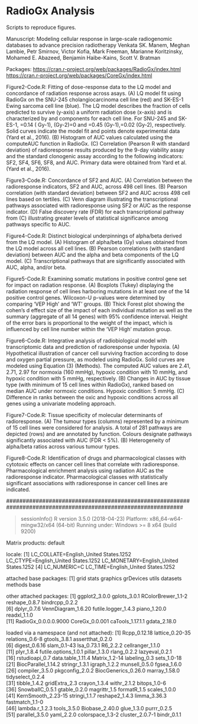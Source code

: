 # RadioGx Analysis

Scripts to reproduce figures. 

Manuscript: Modeling cellular response in large-scale radiogenomic databases to advance precision radiotherapy
Venkata SK. Manem, Meghan Lambie, Petr Smirnov, Victor Kofia, Mark Freeman, Marianne Koritzinsky, Mohamed E. Abazeed, Benjamin Haibe-Kains, Scott V. Bratman

Packages: 
https://cran.r-project.org/web/packages/RadioGx/index.html
https://cran.r-project.org/web/packages/CoreGx/index.html

Figure2-Code.R: Fitting of dose-response data to the LQ model and concordance of radiation response across asays. (A) LQ model fit using RadioGx on the SNU-245 cholangiocarcinoma cell line (red) and SK-ES-1 Ewing sarcoma cell line (blue). The LQ model describes the fraction of cells predicted to survive (y-axis) a uniform radiation dose (x-axis) and is characterized by  and  components for each cell line. For SNU-245 and SK-ES-1, =0.14 ( Gy-1), (Gy-2)=0 and =0.45 (Gy-1),=0.02 (Gy-2), respectively. Solid curves indicate the model fit and points denote experimental data (Yard et al., 2016). (B) Histogram of AUC values calculated using the computeAUC function in RadioGx. (C) Correlation (Pearson R with standard deviation) of radioresponse results produced by the 9-day viability assay and the standard clonogenic assay according to the following indicators: SF2, SF4, SF6, SF8, and AUC. Primary data were obtained from Yard et al.(Yard et al., 2016). 

Figure3-Code.R: Concordance of SF2 and AUC. (A) Correlation between the radioresponse indicators, SF2 and AUC, across 498 cell lines. (B) Pearson correlation (with standard deviation) between SF2 and AUC across 498 cell lines based on tertiles. (C) Venn diagram illustrating the transcriptional pathways associated with radioresponse using SF2 or AUC as the response indicator. (D) False discovery rate (FDR) for each transcriptional pathway from (C) illustrating greater levels of statistical significance among pathways specific to AUC. 

Figure4-Code.R: Distinct biological underpinnings of alpha/beta derived from the LQ model. (A) Histogram of alpha/beta (Gy) values obtained from the LQ model across all cell lines. (B) Pearson correlations (with standard deviation) between AUC and the alpha and beta components of the LQ model. (C) Transcriptional pathways that are significantly associated with AUC, alpha, and/or beta.

Figure5-Code.R: Examining somatic mutations in positive control gene set for impact on radiation response. (A) Boxplots (Tukey) displaying the radiation response of cell lines harboring mutations in at least one of the 14 positive control genes. Wilcoxon-U p-values were determined by comparing ‘VEP High’ and ‘WT’ groups. (B) Thick Forest plot showing the cohen’s d effect size of the impact of each individual mutation as well as the summary (aggregate of all 14 genes) with 95% confidence interval. Height of the error bars is proportional to the weight of the impact, which is influenced by cell line number within the ‘VEP High’ mutation group.

Figure6-Code.R: Integrative analysis of radiobiological model with transcriptomic data and prediction of radioresponse under hypoxia. (A) Hypothetical illustration of cancer cell surviving fraction according to dose and oxygen partial pressure, as modeled using RadioGx. Solid curves are modeled using Equation (3) (Methods). The computed AUC values are 2.41, 2.71, 2.97 for normoxia (160 mmHg), hypoxic condition with 10 mmHg, and hypoxic condition with 5 mmHg, respectively. (B) Changes in AUC by tissue type (with minimum of 15 cell lines within RadioGx), ranked based on median AUC under normoxic conditions. Hypoxic condition: 5 mmHg. (C) Difference in ranks between the oxic and hypoxic conditions across all genes using a univariate modeling approach. 

Figure7-Code.R: Tissue specificity of molecular determinants of radioresponse. (A) The tumour types (columns) represented by a minimum of 15 cell lines were considered for analysis. A total of 281 pathways are depicted (rows) and are annotated by function. Colours designate pathways significantly associated with AUC (FDR < 5%). (B) Heterogeneity of alpha/beta ratios across various tumour types.

Figure8-Code.R: Identification of drugs and pharmacological classes with cytotoxic effects on cancer cell lines that correlate with radioresponse. Pharmacological enrichment analysis using radiation AUC as the radioresponse indicator. Pharmacological classes with statistically significant associations with radioresponse in cancer cell lines are indicated.

##############################################################################################################

> sessionInfo()
R version 3.5.0 (2018-04-23)
Platform: x86_64-w64-mingw32/x64 (64-bit)
Running under: Windows >= 8 x64 (build 9200)

Matrix products: default

locale:
[1] LC_COLLATE=English_United States.1252  LC_CTYPE=English_United States.1252    LC_MONETARY=English_United States.1252
[4] LC_NUMERIC=C                           LC_TIME=English_United States.1252    

attached base packages:
[1] grid      stats     graphics  grDevices utils     datasets  methods   base     

other attached packages:
 [1] ggplot2_3.0.0        gplots_3.0.1         RColorBrewer_1.1-2   reshape_0.8.7        bindrcpp_0.2.2      
 [6] dplyr_0.7.6          VennDiagram_1.6.20   futile.logger_1.4.3  piano_1.20.0         readxl_1.1.0        
[11] RadioGx_0.0.0.0.9000 CoreGx_0.0.001       caTools_1.17.1.1     gdata_2.18.0        

loaded via a namespace (and not attached):
 [1] Rcpp_0.12.18         lattice_0.20-35      relations_0.6-8      gtools_3.8.1         assertthat_0.2.0    
 [6] digest_0.6.16        slam_0.1-43          lsa_0.73.1           R6_2.2.2             cellranger_1.1.0    
[11] plyr_1.8.4           futile.options_1.0.1 pillar_1.3.0         rlang_0.2.2          lazyeval_0.2.1      
[16] rstudioapi_0.7       data.table_1.11.4    Matrix_1.2-14        labeling_0.3         sets_1.0-18         
[21] BiocParallel_1.14.2  stringr_1.3.1        igraph_1.2.2         munsell_0.5.0        fgsea_1.6.0         
[26] compiler_3.5.0       pkgconfig_2.0.2      BiocGenerics_0.26.0  marray_1.58.0        tidyselect_0.2.4    
[31] tibble_1.4.2         gridExtra_2.3        crayon_1.3.4         withr_2.1.2          bitops_1.0-6        
[36] SnowballC_0.5.1      gtable_0.2.0         magrittr_1.5         formatR_1.5          scales_1.0.0        
[41] KernSmooth_2.23-15   stringi_1.1.7        reshape2_1.4.3       limma_3.36.3         fastmatch_1.1-0     
[46] lambda.r_1.2.3       tools_3.5.0          Biobase_2.40.0       glue_1.3.0           purrr_0.2.5         
[51] parallel_3.5.0       yaml_2.2.0           colorspace_1.3-2     cluster_2.0.7-1      bindr_0.1.1   
